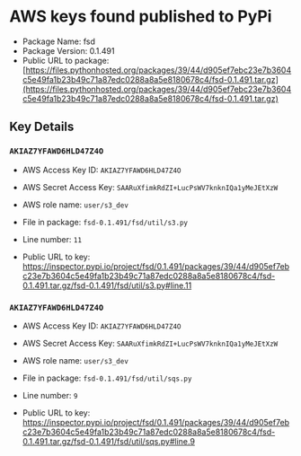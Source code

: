 # AWS keys found published to PyPi

* Package Name: fsd
* Package Version: 0.1.491
* Public URL to package: [https://files.pythonhosted.org/packages/39/44/d905ef7ebc23e7b3604c5e49fa1b23b49c71a87edc0288a8a5e8180678c4/fsd-0.1.491.tar.gz](https://files.pythonhosted.org/packages/39/44/d905ef7ebc23e7b3604c5e49fa1b23b49c71a87edc0288a8a5e8180678c4/fsd-0.1.491.tar.gz)

## Key Details

### `AKIAZ7YFAWD6HLD47Z4O`

* AWS Access Key ID: `AKIAZ7YFAWD6HLD47Z4O`
* AWS Secret Access Key: `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` 
* AWS role name: `user/s3_dev`
* File in package: `fsd-0.1.491/fsd/util/s3.py`
* Line number: `11`

* Public URL to key: https://inspector.pypi.io/project/fsd/0.1.491/packages/39/44/d905ef7ebc23e7b3604c5e49fa1b23b49c71a87edc0288a8a5e8180678c4/fsd-0.1.491.tar.gz/fsd-0.1.491/fsd/util/s3.py#line.11



### `AKIAZ7YFAWD6HLD47Z4O`

* AWS Access Key ID: `AKIAZ7YFAWD6HLD47Z4O`
* AWS Secret Access Key: `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` 
* AWS role name: `user/s3_dev`
* File in package: `fsd-0.1.491/fsd/util/sqs.py`
* Line number: `9`

* Public URL to key: https://inspector.pypi.io/project/fsd/0.1.491/packages/39/44/d905ef7ebc23e7b3604c5e49fa1b23b49c71a87edc0288a8a5e8180678c4/fsd-0.1.491.tar.gz/fsd-0.1.491/fsd/util/sqs.py#line.9


